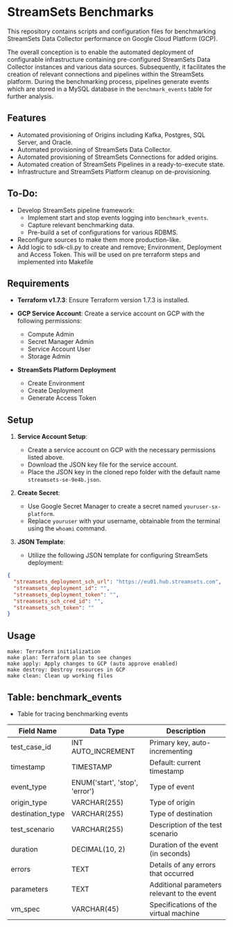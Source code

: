 # StreamSets Benchmarks

This repository contains scripts and configuration files for benchmarking StreamSets Data Collector performance on Google Cloud Platform (GCP).

The overall conception is to enable the automated deployment of configurable infrastructure containing pre-configured StreamSets Data Collector instances and various data sources. Subsequently, it facilitates the creation of relevant connections and pipelines within the StreamSets platform. During the benchmarking process, pipelines generate events which are stored in a MySQL database in the `benchmark_events` table for further analysis.

## Features

- Automated provisioning of Origins including Kafka, Postgres, SQL Server, and Oracle.
- Automated provisioning of StreamSets Data Collector.
- Automated provisioning of StreamSets Connections for added origins.
- Automated creation of StreamSets Pipelines in a ready-to-execute state.
- Infrastructure and StreamSets Platform cleanup on de-provisioning.

## To-Do:

- Develop StreamSets pipeline framework:
  - Implement start and stop events logging into `benchmark_events`.
  - Capture relevant benchmarking data.
  - Pre-build a set of configurations for various RDBMS.
- Reconfigure sources to make them more production-like.
- Add logic to sdk-cli.py to create and remove; Environment, Deployment and Access Token. This will be used on pre terraform steps and implemented into Makefile 

## Requirements

- **Terraform v1.7.3**: Ensure Terraform version 1.7.3 is installed.
- **GCP Service Account**: Create a service account on GCP with the following permissions:
  - Compute Admin
  - Secret Manager Admin
  - Service Account User
  - Storage Admin

- **StreamSets Platform Deployment**
  - Create Environment
  - Create Deployment 
  - Generate Access Token

## Setup

1. **Service Account Setup**:
   - Create a service account on GCP with the necessary permissions listed above.
   - Download the JSON key file for the service account.
   - Place the JSON key in the cloned repo folder with the default name `streamsets-se-9e4b.json`.

2. **Create Secret**:
   - Use Google Secret Manager to create a secret named `youruser-sx-platform`.
   - Replace `youruser` with your username, obtainable from the terminal using the `whoami` command.

3. **JSON Template**:
   - Utilize the following JSON template for configuring StreamSets deployment:

```json
{
  "streamsets_deployment_sch_url": "https://eu01.hub.streamsets.com",
  "streamsets_deployment_id": "",
  "streamsets_deployment_token": "",
  "streamsets_sch_cred_id": "",
  "streamsets_sch_token": ""
}
```
## Usage
    make: Terraform initialization
    make plan: Terraform plan to see changes
    make apply: Apply changes to GCP (auto approve enabled)
    make destroy: Destroy resources in GCP
    make clean: Clean up working files


## Table: benchmark_events

 - Table for tracing benchmarking events

| Field Name      | Data Type                      | Description                                       |
|-----------------|--------------------------------|---------------------------------------------------|
| test_case_id    | INT AUTO_INCREMENT             | Primary key, auto-incrementing                    |
| timestamp       | TIMESTAMP                      | Default: current timestamp                        |
| event_type      | ENUM('start', 'stop', 'error') | Type of event                                     |
| origin_type     | VARCHAR(255)                   | Type of origin                                    |
| destination_type| VARCHAR(255)                   | Type of destination                               |
| test_scenario   | VARCHAR(255)                   | Description of the test scenario                  |
| duration        | DECIMAL(10, 2)                 | Duration of the event (in seconds)                |
| errors          | TEXT                           | Details of any errors that occurred               |
| parameters      | TEXT                           | Additional parameters relevant to the event       |
| vm_spec         | VARCHAR(45)                    | Specifications of the virtual machine             |
